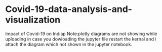 # Covid-19-data-analysis-and-visualization
Impact of Covid-19 on Indiap
Note:plotly diagrams are not showing while uploading in case you dowloading the jupyter file restart the kernal and i attach the diagram which not shown in the jupyter notebook.
